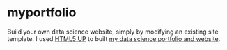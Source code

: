 # myportfolio

Build your own data science website, simply by modifying an existing site template. I used [HTML5 UP](https://html5up.net/) to built [my data science portfolio and website](https://hajimealabanza.github.io/myportfolio/). 
